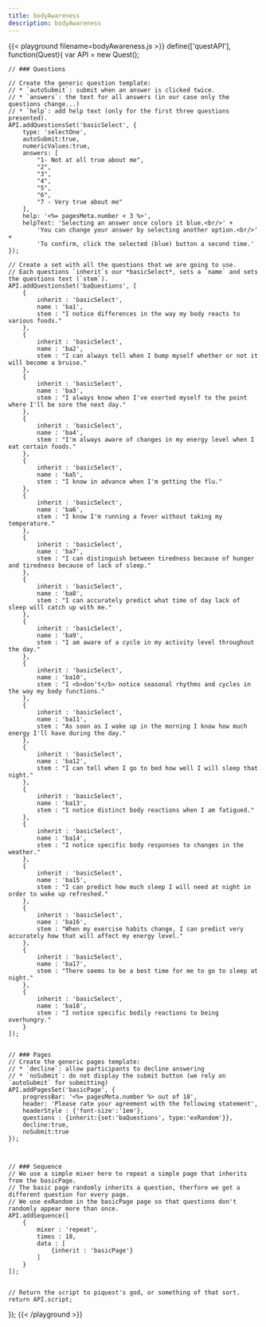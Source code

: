 ```yaml
---
title: bodyAwareness
description: bodyAwareness
---
```


{{< playground filename=bodyAwareness.js >}}
define(['questAPI'], function(Quest){
	var API = new Quest();


	// ### Questions

	// Create the generic question template:
	// * `autoSubmit`: submit when an answer is clicked twice.
	// * `answers`: the text for all answers (in our case only the questions change...)
	// * `help`: add help text (only for the first three questions presented).
	API.addQuestionsSet('basicSelect', {
		type: 'selectOne',
		autoSubmit:true,
		numericValues:true,
		answers: [
			"1- Not at all true about me",
			"2",
			"3",
			"4",
			"5",
			"6",
			"7 - Very true about me"
		],
		help: '<%= pagesMeta.number < 3 %>',
		helpText: 'Selecting an answer once colors it blue.<br/>' +
			'You can change your answer by selecting another option.<br/>' +
			'To confirm, click the selected (blue) button a second time.'
	});

	// Create a set with all the questions that we are going to use.
	// Each questions `inherit`s our *basicSelect*, sets a `name` and sets the questions text (`stem`).
	API.addQuestionsSet('baQuestions', [
		{
			inherit : 'basicSelect',
			name : 'ba1',
			stem : "I notice differences in the way my body reacts to various foods."
		},
		{
			inherit : 'basicSelect',
			name : 'ba2',
			stem : "I can always tell when I bump myself whether or not it will become a bruise."
		},
		{
			inherit : 'basicSelect',
			name : 'ba3',
			stem : "I always know when I've exerted myself to the point where I'll be sore the next day."
		},
		{
			inherit : 'basicSelect',
			name : 'ba4',
			stem : "I'm always aware of changes in my energy level when I eat certain foods."
		},
		{
			inherit : 'basicSelect',
			name : 'ba5',
			stem : "I know in advance when I'm getting the flu."
		},
		{
			inherit : 'basicSelect',
			name : 'ba6',
			stem : "I know I'm running a fever without taking my temperature."
		},
		{
			inherit : 'basicSelect',
			name : 'ba7',
			stem : "I can distinguish between tiredness because of hunger and tiredness because of lack of sleep."
		},
		{
			inherit : 'basicSelect',
			name : 'ba8',
			stem : "I can accurately predict what time of day lack of sleep will catch up with me."
		},
		{
			inherit : 'basicSelect',
			name : 'ba9',
			stem : "I am aware of a cycle in my activity level throughout the day."
		},
		{
			inherit : 'basicSelect',
			name : 'ba10',
			stem : "I <b>don't</b> notice seasonal rhythms and cycles in the way my body functions."
		},
		{
			inherit : 'basicSelect',
			name : 'ba11',
			stem : "As soon as I wake up in the morning I know how much energy I'll have during the day."
		},
		{
			inherit : 'basicSelect',
			name : 'ba12',
			stem : "I can tell when I go to bed how well I will sleep that night."
		},
		{
			inherit : 'basicSelect',
			name : 'ba13',
			stem : "I notice distinct body reactions when I am fatigued."
		},
		{
			inherit : 'basicSelect',
			name : 'ba14',
			stem : "I notice specific body responses to changes in the weather."
		},
		{
			inherit : 'basicSelect',
			name : 'ba15',
			stem : "I can predict how much sleep I will need at night in order to wake up refreshed."
		},
		{
			inherit : 'basicSelect',
			name : 'ba16',
			stem : "When my exercise habits change, I can predict very accurately how that will affect my energy level."
		},
		{
			inherit : 'basicSelect',
			name : 'ba17',
			stem : "There seems to be a best time for me to go to sleep at night."
		},
		{
			inherit : 'basicSelect',
			name : 'ba18',
			stem : "I notice specific bodily reactions to being overhungry."
		}
	]);


	// ### Pages
	// Create the generic pages template:
	// * `decline`: allow participants to decline answering
	// * `noSubmit`: do not display the submit button (we rely on `autoSubmit` for submitting)
	API.addPagesSet('basicPage', {
		progressBar: '<%= pagesMeta.number %> out of 18',
		header: 'Please rate your agreement with the following statement',
		headerStyle : {'font-size':'1em'},
		questions : {inherit:{set:'baQuestions', type:'exRandom'}},
		decline:true,
		noSubmit:true
	});



	// ### Sequence
	// We use a simple mixer here to repeat a simple page that inherits from the basicPage.
	// The basic page randomly inherits a question, therfore we get a different question for every page.
	// We use exRandom in the basicPage page so that questions don't randomly appear more than once.
	API.addSequence([
		{
			mixer : 'repeat',
			times : 18,
			data : [
				{inherit : 'basicPage'}
			]
		}
	]);


	// Return the script to piquest's god, or something of that sort.
	return API.script;
});
{{< /playground >}}
